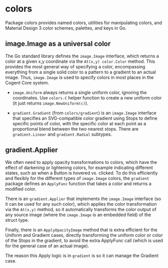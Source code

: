 # colors

Package colors provides named colors, utilities for manipulating colors, and Material Design 3 color schemes, palettes, and keys in Go.

## image.Image as a universal color

The Go standard library defines the `image.Image` interface, which returns a color at a given x,y coordinate via the `At(x,y) color.Color` method.  This provides the most general way of specifying a color, encompassing everything from a single solid color to a pattern to a gradient to an actual image.  Thus, `image.Image` is used to specify colors in most places in the Cogent Core system.

* `image.Uniform` always returns a single uniform color, ignoring the coordinates.  Use `colors.C` helper function to create a new uniform color (it just returns `image.NewUniform(c)`).

* `gradient.Gradient` (from `colors/gradient`) is an `image.Image` interface that specifies an SVG-compatible color gradient using Stops to define specific points of color, with the specific color at each point as a proportional blend between the two nearest stops.  There are `gradient.Linear` and `gradient.Radial` subtypes.

## gradient.Applier

We often need to apply opacity transformations to colors, which have the effect of darkening or lightening colors, for example indicating different states, such as when a Button is hovered vs. clicked.  To do this efficiently and flexibly for the different types of `image.Image` colors, the `gradient` package defines an `ApplyFunc` function that takes a color and returns a modified color.

There is an `gradient.Applier` that implements the `image.Image` interface (so it can be used for any such color), which applies the color transformation via the `At(x,y)` method, so it automatically transforms the color output of any source image (where the `image.Image` is an embedded field) of the struct type.

Finally, there is an `ApplyOpacityImage` method that is extra efficient for the Uniform and Gradient cases, directly transforming the uniform color or color of the Stops in the gradient, to avoid the extra ApplyFunc call (which is used for the general case of an actual image).

The reason this Apply logic is in `gradient` is so it can manage the Gradient case.

